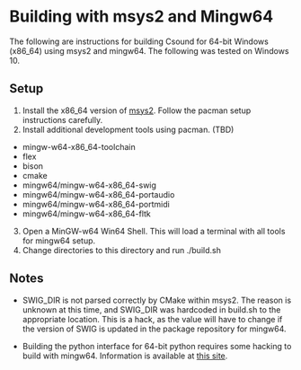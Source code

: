 # Building with msys2 and Mingw64

The following are instructions for building Csound for 64-bit Windows (x86_64) using msys2 and mingw64. The following was tested on Windows 10.

## Setup 

1. Install the x86_64 version of [msys2](http://msys2.github.io/). Follow the pacman setup instructions carefully.
2. Install additional development tools using pacman. (TBD)
  * mingw-w64-x86_64-toolchain 
  * flex
  * bison
  * cmake
  * mingw64/mingw-w64-x86_64-swig
  * mingw64/mingw-w64-x86_64-portaudio
  * mingw64/mingw-w64-x86_64-portmidi
  * mingw64/mingw-w64-x86_64-fltk
3. Open a MinGW-w64 Win64 Shell.  This will load a terminal with all tools for mingw64 setup.
4. Change directories to this directory and run ./build.sh

## Notes

* SWIG_DIR is not parsed correctly by CMake within msys2.  The reason is unknown at this time, and SWIG_DIR was hardcoded in build.sh to the appropriate location.  This is a hack, as the value will have to change if the version of SWIG is updated in the package repository for mingw64. 

* Building the python interface for 64-bit python requires some hacking to build with mingw64. Information is available at [this site](http://ascend4.org/Setting_up_a_MinGW-w64_build_environment).
